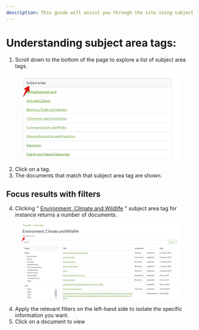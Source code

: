 ```yaml
---
description: This guide will assist you through the site using subject area tags.
---
```


# Understanding subject area tags:



1. Scroll down to the bottom of the page to explore a list of subject area tags.

<figure><img src="../.gitbook/assets/tanzlii--Subject area tags (1).png" alt=""><figcaption></figcaption></figure>

2. Click on a tag.
3. The documents that match that subject area tag are shown.

## Focus results with filters

4. Clicking " [Environment, Climate and Wildlife](https://lawlibrary.org.za/taxonomy/subject-areas/subject-areas-environment-climate-and-wildlife) " subject area tag for instance returns a number of documents.

<figure><img src="../.gitbook/assets/tanzlii--SAT docs.png" alt=""><figcaption></figcaption></figure>

4. Apply the relevant filters on the left-hand side to isolate the specific information you want.
5. Click on a document to view&#x20;